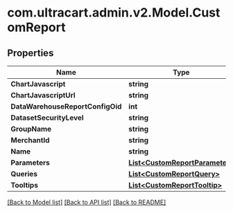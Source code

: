 
# com.ultracart.admin.v2.Model.CustomReport

## Properties

Name | Type | Description | Notes
------------ | ------------- | ------------- | -------------
**ChartJavascript** | **string** |  | [optional] 
**ChartJavascriptUrl** | **string** |  | [optional] 
**DataWarehouseReportConfigOid** | **int** |  | [optional] 
**DatasetSecurityLevel** | **string** |  | [optional] 
**GroupName** | **string** |  | [optional] 
**MerchantId** | **string** |  | [optional] 
**Name** | **string** |  | [optional] 
**Parameters** | [**List&lt;CustomReportParameter&gt;**](CustomReportParameter.md) |  | [optional] 
**Queries** | [**List&lt;CustomReportQuery&gt;**](CustomReportQuery.md) |  | [optional] 
**Tooltips** | [**List&lt;CustomReportTooltip&gt;**](CustomReportTooltip.md) |  | [optional] 

[[Back to Model list]](../README.md#documentation-for-models)
[[Back to API list]](../README.md#documentation-for-api-endpoints)
[[Back to README]](../README.md)

